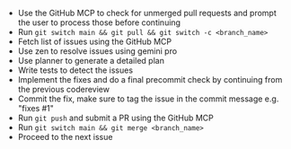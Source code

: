 - Use the GitHub MCP to check for unmerged pull requests and prompt the user to process those before continuing
- Run `git switch main && git pull && git switch -c <branch_name>`
- Fetch list of issues using the GitHub MCP
- Use zen to resolve issues using gemini pro
- Use planner to generate a detailed plan
- Write tests to detect the issues
- Implement the fixes and do a final precommit check by continuing from the previous codereview
- Commit the fix, make sure to tag the issue in the commit message e.g. "fixes #1"
- Run `git push` and submit a PR using the GitHub MCP
- Run `git switch main && git merge <branch_name>`
- Proceed to the next issue
